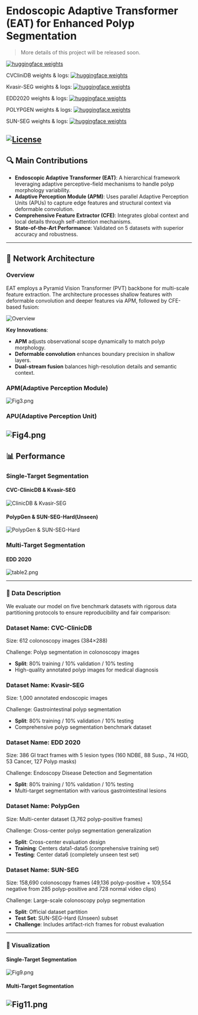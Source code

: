# Endoscopic Adaptive Transformer (EAT) for Enhanced Polyp Segmentation

> More details of this project will be released soon.

[![huggingface weights](https://img.shields.io/badge/%F0%9F%A4%97%20Weights-deepang/eat-yellow)](https://huggingface.co/deepang/eat)&nbsp;

CVCliniDB weights & logs: [![huggingface weights](https://img.shields.io/badge/%F0%9F%A4%97%20Weights-deepang/CVCliniDB-yellow)](https://huggingface.co/deepang/eat/tree/main/CVCliniDB)&nbsp;

Kvasir-SEG weights & logs: [![huggingface weights](https://img.shields.io/badge/%F0%9F%A4%97%20Weights-deepang/Kvasir--SEG-yellow)](https://huggingface.co/deepang/eat/tree/main/Kvasir)

EDD2020 weights & logs: [![huggingface weights](https://img.shields.io/badge/%F0%9F%A4%97%20Weights-deepang/EDD2020-yellow)](https://huggingface.co/deepang/eat/tree/main/EDD2020)

POLYPGEN weights & logs: [![huggingface weights](https://img.shields.io/badge/%F0%9F%A4%97%20Weights-deepang/POLYPGEN-yellow)](https://huggingface.co/deepang/eat/tree/main/POLYPGEN)

SUN-SEG weights & logs: [![huggingface weights](https://img.shields.io/badge/%F0%9F%A4%97%20Weights-deepang/SUN--SEG-yellow)](https://huggingface.co/deepang/eat/tree/main/SUN-SEG)

[![License](https://img.shields.io/badge/License-MIT-blue.svg)](https://opensource.org/licenses/MIT)
---

## 🔍 Main Contributions  
- **Endoscopic Adaptive Transformer (EAT)**: A hierarchical framework leveraging adaptive perceptive-field mechanisms to handle polyp morphology variability.  
- **Adaptive Perception Module (APM)**: Uses parallel Adaptive Perception Units (APUs) to capture edge features and structural context via deformable convolution.  
- **Comprehensive Feature Extractor (CFE)**: Integrates global context and local details through self-attention mechanisms.  
- **State-of-the-Art Performance**: Validated on 5 datasets with superior accuracy and robustness.  

---

## 🧠 Network Architecture  
### Overview
EAT employs a Pyramid Vision Transformer (PVT) backbone for multi-scale feature extraction. The architecture processes shallow features with deformable convolution and deeper features via APM, followed by CFE-based fusion:  

![Overview](./figures/Fig1.png)  

**Key Innovations**:  
- **APM** adjusts observational scope dynamically to match polyp morphology.  
- **Deformable convolution** enhances boundary precision in shallow layers.  
- **Dual-stream fusion** balances high-resolution details and semantic context.  

### APM(Adaptive Perception Module)
![Fig3.png](figures/Fig3.png)

### APU(Adaptive Perception Unit)
![Fig4.png](figures/Fig4.png)
---

## 📊 Performance  
### Single-Target Segmentation
####  CVC-ClinicDB & Kvasir-SEG

![ClinicDB & Kvasir-SEG](./figures/table1.png)

####  PolypGen & SUN-SEG-Hard(Unseen)
![PolypGen & SUN-SEG-Hard](figures/table3.png)


### Multi-Target Segmentation
####  EDD 2020
![table2.png](figures/table2.png)

---

### 📂 Data Description

We evaluate our model on five benchmark datasets with rigorous data partitioning protocols to ensure reproducibility and fair comparison:

### Dataset Name: CVC-ClinicDB

Size: 612 colonoscopy images (384×288)

Challenge: Polyp segmentation in colonoscopy images

- **Split**: 80% training / 10% validation / 10% testing
- High-quality annotated polyp images for medical diagnosis

### Dataset Name: Kvasir-SEG

Size: 1,000 annotated endoscopic images

Challenge: Gastrointestinal polyp segmentation

- **Split**: 80% training / 10% validation / 10% testing
- Comprehensive polyp segmentation benchmark dataset

### Dataset Name: EDD 2020

Size: 386 GI tract frames with 5 lesion types (160 NDBE, 88 Susp., 74 HGD, 53 Cancer, 127 Polyp masks)

Challenge: Endoscopy Disease Detection and Segmentation

- **Split**: 80% training / 10% validation / 10% testing
- Multi-target segmentation with various gastrointestinal lesions

### Dataset Name: PolypGen

Size: Multi-center dataset (3,762 polyp-positive frames)

Challenge: Cross-center polyp segmentation generalization

- **Split**: Cross-center evaluation design
- **Training**: Centers data1-data5 (comprehensive training set)
- **Testing**: Center data6 (completely unseen test set)

### Dataset Name: SUN-SEG

Size: 158,690 colonoscopy frames (49,136 polyp-positive + 109,554 negative from 285 polyp-positive and 728 normal video clips)

Challenge: Large-scale colonoscopy polyp segmentation

- **Split**: Official dataset partition
- **Test Set**: SUN-SEG-Hard (Unseen) subset
- **Challenge**: Includes artifact-rich frames for robust evaluation

---

### 🎨 Visualization  
#### Single-Target Segmentation  
![Fig9.png](figures/Fig9.png)

#### Multi-Target Segmentation  
![Fig11.png](figures/Fig11.png)
---
